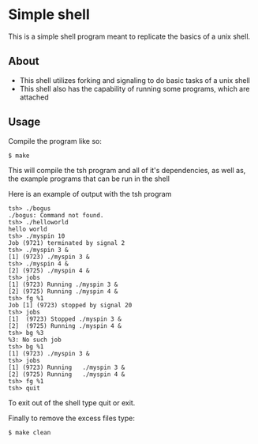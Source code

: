 # Simple shell

This is a simple shell program meant to replicate the basics of a unix shell.

About
-------
- This shell utilizes forking and signaling to do basic tasks of a unix shell
- This shell also has the capability of running some programs, which are attached

Usage
--------
Compile the program like so:
```bash
$ make
```
This will compile the tsh program and all of it's dependencies, as well as, the example programs that can be run in the shell

Here is an example of output with the tsh program

	tsh> ./bogus
	./bogus: Command not found.
	tsh> ./helloworld
	hello world
	tsh> ./myspin 10
	Job (9721) terminated by signal 2
	tsh> ./myspin 3 &
	[1] (9723) ./myspin 3 &
	tsh> ./myspin 4 &
	[2] (9725) ./myspin 4 &
	tsh> jobs
	[1] (9723) Running ./myspin 3 & 
	[2] (9725) Running ./myspin 4 & 
	tsh> fg %1
	Job [1] (9723) stopped by signal 20 
	tsh> jobs
	[1]  (9723) Stopped ./myspin 3 &
	[2]  (9725) Running ./myspin 4 &
	tsh> bg %3
	%3: No such job
	tsh> bg %1
	[1] (9723) ./myspin 3 &
	tsh> jobs
	[1] (9723) Running   ./myspin 3 &
	[2] (9725) Running   ./myspin 4 &
	tsh> fg %1
	tsh> quit


To exit out of the shell type quit or exit.

Finally to remove the excess files type:

	$ make clean